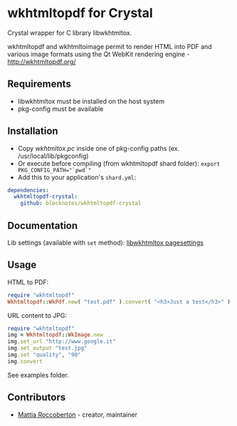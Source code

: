 # wkhtmltopdf for Crystal

Crystal wrapper for C library libwkhtmltox.

wkhtmltopdf and wkhtmltoimage permit to render HTML into PDF and various image formats using the Qt WebKit rendering engine - http://wkhtmltopdf.org/

## Requirements

- libwkhtmltox must be installed on the host system
- pkg-config must be available

## Installation

- Copy *wkhtmltox.pc* inside one of pkg-config paths (ex. /usr/local/lib/pkgconfig)
- Or execute before compiling (from wkhtmltopdf shard folder): ```export PKG_CONFIG_PATH="`pwd`"```
- Add this to your application's `shard.yml`:

```yml
dependencies:
  wkhtmltopdf-crystal:
    github: blocknotes/wkhtmltopdf-crystal
```

## Documentation

Lib settings (available with `set` method): [libwkhtmltox pagesettings](http://wkhtmltopdf.org/libwkhtmltox/pagesettings.html)

## Usage

HTML to PDF:

```ruby
require "wkhtmltopdf"
Wkhtmltopdf::WkPdf.new( "test.pdf" ).convert( "<h3>Just a test</h3>" )
```

URL content to JPG:

```ruby
require "wkhtmltopdf"
img = Wkhtmltopdf::WkImage.new
img.set_url "http://www.google.it"
img.set_output "test.jpg"
img.set "quality", "90"
img.convert
```

See examples folder.

## Contributors

- [Mattia Roccoberton](https://github.com/blocknotes) - creator, maintainer

